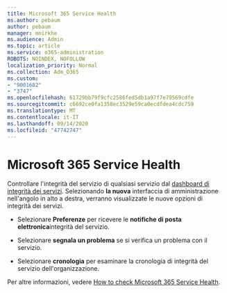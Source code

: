 ```yaml
---
title: Microsoft 365 Service Health
ms.author: pebaum
author: pebaum
manager: mnirkhe
ms.audience: Admin
ms.topic: article
ms.service: o365-administration
ROBOTS: NOINDEX, NOFOLLOW
localization_priority: Normal
ms.collection: Adm_O365
ms.custom:
- "9001682"
- "3747"
ms.openlocfilehash: 61729bb79f9cfc2586fed5db1a97f7e79569cdfe
ms.sourcegitcommit: c6692ce0fa1358ec3529e59ca0ecdfdea4cdc759
ms.translationtype: MT
ms.contentlocale: it-IT
ms.lasthandoff: 09/14/2020
ms.locfileid: "47742747"
---
```

# <a name="microsoft-365-service-health"></a>Microsoft 365 Service Health


Controllare l'integrità del servizio di qualsiasi servizio dal [dashboard di integrità dei servizi](https://admin.microsoft.com/Adminportal/Home?source=applauncher#/servicehealth). Selezionando **la nuova** interfaccia di amministrazione nell'angolo in alto a destra, verranno visualizzate le nuove opzioni di integrità dei servizi.

- Selezionare **Preferenze** per ricevere le **notifiche di posta elettronica**integrità del servizio.

- Selezionare **segnala un problema** se si verifica un problema con il servizio.

- Selezionare **cronologia** per esaminare la cronologia di integrità del servizio dell'organizzazione. 

Per altre informazioni, vedere [How to check Microsoft 365 Service Health](https://docs.microsoft.com/office365/enterprise/view-service-health). 